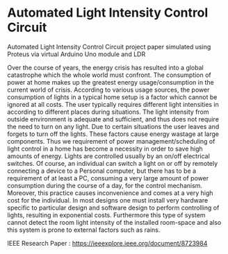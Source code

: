 # Automated Light Intensity Control Circuit
Automated Light Intensity Control Circuit project paper simulated using Proteus via virtual Arduino Uno module and LDR

Over the course of years, the energy crisis has resulted into a global catastrophe which the whole world must confront. The consumption of power at home makes up the greatest energy usage/consumption in the current world of crisis. According to various usage sources, the power consumption of lights in a typical home setup is a factor which cannot be ignored at all costs. The user typically requires different light intensities in according to different places during situations. The light intensity from outside environment is adequate and sufficient, and thus does not require the need to turn on any light. Due to certain situations the user leaves and forgets to turn off the lights. These factors cause energy wastage at large components. Thus we requirement of power management/scheduling of light control in a home has become a necessity in order to save high amounts of energy. Lights are controlled usually by an on/off electrical switches. Of course, an individual can switch a light on or off by remotely connecting a device to a Personal computer, but there has to be a requirement of at least a PC, consuming a very large amount of power consumption during the course of a day, for the control mechanism. Moreover, this practice causes inconvenience and comes at a very high cost for the individual. In most designs one must install very hardware specific to particular design and software design to perform controlling of lights, resulting in exponential costs. Furthermore this type of system cannot detect the room light intensity of the installed room-space and also this system is prone to external factors such as rains.

IEEE Research Paper : https://ieeexplore.ieee.org/document/8723984
